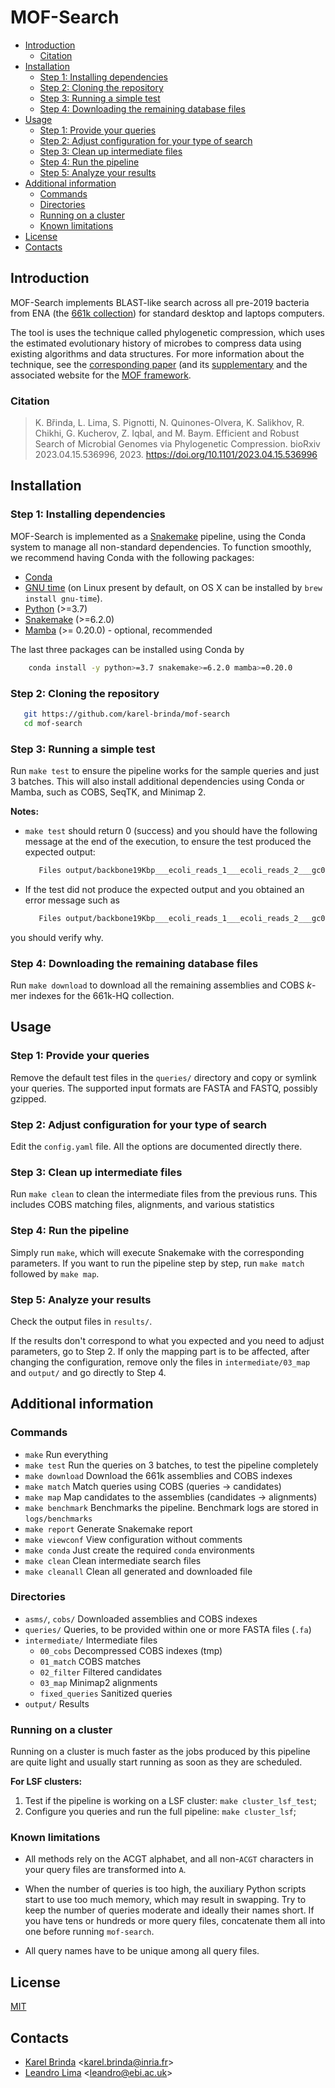 # MOF-Search

<!-- vim-markdown-toc GFM -->

* [Introduction](#introduction)
  * [Citation](#citation)
* [Installation](#installation)
  * [Step 1: Installing dependencies](#step-1-installing-dependencies)
  * [Step 2: Cloning the repository](#step-2-cloning-the-repository)
  * [Step 3: Running a simple test](#step-3-running-a-simple-test)
  * [Step 4: Downloading the remaining database files](#step-4-downloading-the-remaining-database-files)
* [Usage](#usage)
  * [Step 1: Provide your queries](#step-1-provide-your-queries)
  * [Step 2: Adjust configuration for your type of search](#step-2-adjust-configuration-for-your-type-of-search)
  * [Step 3: Clean up intermediate files](#step-3-clean-up-intermediate-files)
  * [Step 4: Run the pipeline](#step-4-run-the-pipeline)
  * [Step 5: Analyze your results](#step-5-analyze-your-results)
* [Additional information](#additional-information)
  * [Commands](#commands)
  * [Directories](#directories)
  * [Running on a cluster](#running-on-a-cluster)
  * [Known limitations](#known-limitations)
* [License](#license)
* [Contacts](#contacts)

<!-- vim-markdown-toc -->


## Introduction

MOF-Search implements BLAST-like search across all pre-2019 bacteria
from ENA (the [661k collection](https://doi.org/10.1371/journal.pbio.3001421)) for standard desktop and laptops computers.

The tool is uses the technique called phylogenetic compression, which uses the estimated evolutionary history of microbes to compress data using existing algorithms and data structures. For more information about the technique, see the [corresponding paper](https://www.biorxiv.org/content/10.1101/2023.04.15.536996v2) (and its [supplementary](https://www.biorxiv.org/content/biorxiv/early/2023/04/18/2023.04.15.536996/DC1/embed/media-1.pdf) and the associated website for the [MOF framework](http://karel-brinda.github.io/mof).


### Citation

> K. Břinda, L. Lima, S. Pignotti, N. Quinones-Olvera, K. Salikhov, R. Chikhi, G. Kucherov, Z. Iqbal, and M. Baym. Efficient and Robust Search of Microbial Genomes via Phylogenetic Compression. bioRxiv 2023.04.15.536996, 2023. https://doi.org/10.1101/2023.04.15.536996


## Installation

### Step 1: Installing dependencies

MOF-Search is implemented as a [Snakemake](https://snakemake.github.io)
pipeline, using the Conda system to manage all non-standard dependencies. To function smoothly, we recommend having Conda with the following packages:


* [Conda](https://docs.conda.io/en/latest/miniconda.html)
* [GNU time](https://www.gnu.org/software/time/) (on Linux present by default, on OS X can be installed by `brew install gnu-time`).
* [Python](https://www.python.org/) (>=3.7)
* [Snakemake](https://snakemake.github.io) (>=6.2.0)
* [Mamba](https://mamba.readthedocs.io/) (>= 0.20.0) - optional, recommended

The last three packages can be installed using Conda by
```bash
    conda install -y python>=3.7 snakemake>=6.2.0 mamba>=0.20.0
```


### Step 2: Cloning the repository

```bash
   git https://github.com/karel-brinda/mof-search
   cd mof-search
```

### Step 3: Running a simple test

Run `make test` to ensure the pipeline works for the sample queries and just
   3 batches. This will also install additional dependencies using Conda or Mamba, such as COBS, SeqTK, and Minimap 2.

**Notes:**
* `make test` should return 0 (success) and you should have the following
message at the end of the execution, to ensure the test produced the expected
output:
  ```bash
     Files output/backbone19Kbp___ecoli_reads_1___ecoli_reads_2___gc01_1kl.sam_summary.xz and data/backbone19Kbp___ecoli_reads_1___ecoli_reads_2___gc01_1kl.sam_summary.xz are identical
  ```

* If the test did not produce the expected output and you obtained an error message such as
  ```bash
     Files output/backbone19Kbp___ecoli_reads_1___ecoli_reads_2___gc01_1kl.sam_summary.xz and data/backbone19Kbp.fa differ make: *** [Makefile:21: test] Error 1
  ```
you should verify why.


### Step 4: Downloading the remaining database files

Run `make download` to download all the remaining assemblies and COBS *k*-mer
indexes for the 661k-HQ collection.


## Usage

### Step 1: Provide your queries

Remove the default test files in the `queries/` directory and copy or symlink
your queries. The supported input formats are FASTA and FASTQ, possibly gzipped.

### Step 2: Adjust configuration for your type of search

Edit the `config.yaml` file. All the options are documented directly there.

### Step 3: Clean up intermediate files

Run `make clean` to clean the intermediate files from the previous runs. This includes COBS matching files, alignments, and various statistics

### Step 4: Run the pipeline

Simply run `make`, which will execute Snakemake with the corresponding parameters. If you want to run the pipeline step by step, run `make match` followed by `make map`.

### Step 5: Analyze your results

Check the output files in `results/`.

If the results don't correspond to what you expected and you need to adjust parameters, go to Step 2. If only the mapping part is to be affected, after changing the configuration, remove only the files in `intermediate/03_map` and `output/` and go directly to Step 4.


## Additional information

### Commands

* `make`            Run everything
* `make test`       Run the queries on 3 batches, to test the pipeline completely
* `make download`   Download the 661k assemblies and COBS indexes
* `make match`      Match queries using COBS (queries -> candidates)
* `make map`        Map candidates to the assemblies (candidates -> alignments)
* `make benchmark`  Benchmarks the pipeline. Benchmark logs are stored in `logs/benchmarks`
* `make report`     Generate Snakemake report
* `make viewconf`   View configuration without comments
* `make conda`      Just create the required `conda` environments
* `make clean`      Clean intermediate search files
* `make cleanall`   Clean all generated and downloaded file

### Directories

* `asms/`, `cobs/` Downloaded assemblies and COBS indexes
* `queries/` Queries, to be provided within one or more FASTA files (`.fa`)
* `intermediate/` Intermediate files
   * `00_cobs` Decompressed COBS indexes (tmp)
   * `01_match` COBS matches
   * `02_filter` Filtered candidates
   * `03_map` Minimap2 alignments
   * `fixed_queries` Sanitized queries
* `output/` Results


### Running on a cluster

Running on a cluster is much faster as the jobs produced by this pipeline are quite light and usually start running as
soon as they are scheduled.

**For LSF clusters:**

1. Test if the pipeline is working on a LSF cluster: `make cluster_lsf_test`;
2. Configure you queries and run the full pipeline: `make cluster_lsf`;



### Known limitations


* All methods rely on the ACGT alphabet, and all non-`ACGT` characters in your query files are transformed into `A`.

* When the number of queries is too high, the auxiliary Python scripts start to use too much memory, which may result in swapping. Try to keep the number of queries moderate and ideally their names short. If you have tens or hundreds or more query files, concatenate them all into one before running `mof-search`.

* All query names have to be unique among all query files.



## License

[MIT](https://github.com/karel-brinda/ococo/blob/master/LICENSE)



## Contacts

* [Karel Brinda](http://karel-brinda.github.io) \<karel.brinda@inria.fr\>
* [Leandro Lima](https://github.com/leoisl) \<leandro@ebi.ac.uk\>
